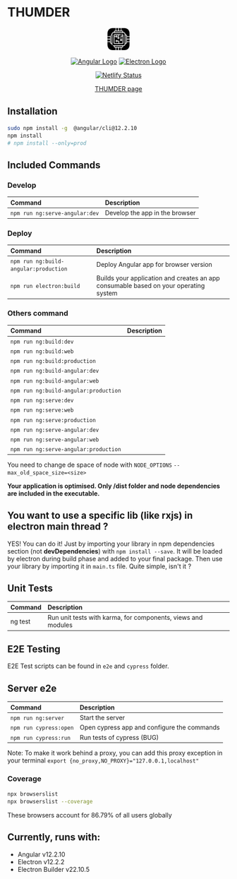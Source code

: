 THUMDER
=======

<div style="text-align:center"><img src="./src/assets/icons/favicon.256x256.png" alt="ICON" width="10%" height="10%"/></div>



<div style="text-align:center">

[//]: # (![Datapath Schematic]&#40;./assets/Datapath_Schematic.svg&#41;)

[![Angular Logo](https://www.vectorlogo.zone/logos/angular/angular-icon.svg)](https://angular.io/)
[![Electron Logo](https://www.vectorlogo.zone/logos/electronjs/electronjs-icon.svg)](https://electronjs.org/)

[![Netlify Status](https://api.netlify.com/api/v1/badges/491cdbc6-34ea-4ef0-92c0-be4f2a2ec3cb/deploy-status)](https://app.netlify.com/sites/thumder/deploys) 

[THUMDER page](https://thumder.netlify.com)

</div>

## Installation

```bash
sudo npm install -g  @angular/cli@12.2.10
npm install 
# npm install --only=prod
```

## Included Commands

### Develop

| Command                               | Description                                                                          |
|:--------------------------------------|:-------------------------------------------------------------------------------------|
| `npm run ng:serve-angular:dev`        | Develop the app in the browser                                                       |

### Deploy 

| Command                               | Description                                                                          |
|:--------------------------------------|:-------------------------------------------------------------------------------------|
| `npm run ng:build-angular:production` | Deploy Angular app for browser version                                               |
| `npm run electron:build`              | Builds your application and creates an app consumable based on your operating system |

### Others command

| Command                               | Description |
|:--------------------------------------|:------------|
| `npm run ng:build:dev`                |             |
| `npm run ng:build:web`                |             |
| `npm run ng:build:production`         |             |
| `npm run ng:build-angular:dev`        |             |
| `npm run ng:build-angular:web`        |             |
| `npm run ng:build-angular:production` |             |
| `npm run ng:serve:dev`                |             |
| `npm run ng:serve:web`                |             |
| `npm run ng:serve:production`         |             |
| `npm run ng:serve-angular:dev`        |             |
| `npm run ng:serve-angular:web`        |             |
| `npm run ng:serve-angular:production` |             |

You need to change de space of node with `NODE_OPTIONS` `--max_old_space_size=<size>`

**Your application is optimised. Only /dist folder and node dependencies are included in the executable.**

## You want to use a specific lib (like rxjs) in electron main thread ?

YES! You can do it! Just by importing your library in npm dependencies section (not **devDependencies**)
with `npm install --save`. It will be loaded by electron during build phase and added to your final package. Then use
your library by importing it in `main.ts` file. Quite simple, isn't it ?

## Unit Tests

| Command | Description                                                  |
|:--------|:-------------------------------------------------------------|
| ng test | Run unit tests with karma, for components, views and modules |

## E2E Testing

E2E Test scripts can be found in `e2e` and `cypress` folder.

## Server e2e

| Command                | Description                                        |
|:-----------------------|:---------------------------------------------------|
| `npm run ng:server`    | Start the server                                   |
| `npm run cypress:open` | Open cypress app and configure the commands        |
| `npm run cypress:run`  | Run tests of cypress (BUG)                         |

Note: To make it work behind a proxy, you can add this proxy exception in your terminal
`export {no_proxy,NO_PROXY}="127.0.0.1,localhost"`


### Coverage

```bash
npx browserslist
npx browserslist --coverage
```

These browsers account for 86.79% of all users globally

## Currently, runs with:

- Angular v12.2.10
- Electron v12.2.2
- Electron Builder v22.10.5
